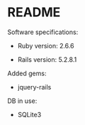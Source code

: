 # README

Software specifications:

* Ruby version: 2.6.6

* Rails version: 5.2.8.1

Added gems:

* jquery-rails

DB in use:

* SQLite3

